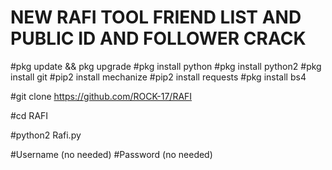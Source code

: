 # NEW RAFI TOOL FRIEND LIST AND PUBLIC ID AND FOLLOWER CRACK

#pkg update && pkg upgrade
#pkg install python
#pkg install python2
#pkg install git
#pip2 install mechanize
#pip2 install requests
#pkg install bs4

#git clone https://github.com/ROCK-17/RAFI

#cd RAFI

#python2 Rafi.py


#Username (no needed)
#Password (no needed)
